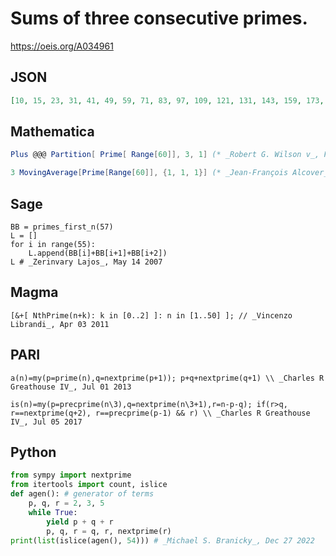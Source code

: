 # Sums of three consecutive primes\.
https://oeis.org/A034961
## JSON
```JSON
[10, 15, 23, 31, 41, 49, 59, 71, 83, 97, 109, 121, 131, 143, 159, 173, 187, 199, 211, 223, 235, 251, 269, 287, 301, 311, 319, 329, 349, 371, 395, 407, 425, 439, 457, 471, 487, 503, 519, 533, 551, 565, 581, 589, 607, 633, 661, 679, 689, 701, 713, 731, 749, 771]
```
## Mathematica
```Mathematica
Plus @@@ Partition[ Prime[ Range[60]], 3, 1] (* _Robert G. Wilson v_, Feb 11 2005 *)
```
```Mathematica
3 MovingAverage[Prime[Range[60]], {1, 1, 1}] (* _Jean-François Alcover_, Nov 12 2018 *)
```
## Sage
```Sage
BB = primes_first_n(57)
L = []
for i in range(55):
    L.append(BB[i]+BB[i+1]+BB[i+2])
L # _Zerinvary Lajos_, May 14 2007
```
## Magma
```Magma
[&+[ NthPrime(n+k): k in [0..2] ]: n in [1..50] ]; // _Vincenzo Librandi_, Apr 03 2011
```
## PARI
```PARI
a(n)=my(p=prime(n),q=nextprime(p+1)); p+q+nextprime(q+1) \\ _Charles R Greathouse IV_, Jul 01 2013
```
```PARI
is(n)=my(p=precprime(n\3),q=nextprime(n\3+1),r=n-p-q); if(r>q, r==nextprime(q+2), r==precprime(p-1) && r) \\ _Charles R Greathouse IV_, Jul 05 2017
```
## Python
```Python
from sympy import nextprime
from itertools import count, islice
def agen(): # generator of terms
    p, q, r = 2, 3, 5
    while True:
        yield p + q + r
        p, q, r = q, r, nextprime(r)
print(list(islice(agen(), 54))) # _Michael S. Branicky_, Dec 27 2022
```
